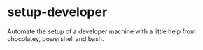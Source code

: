 # setup-developer
Automate the setup of a developer machine with a little help from chocolatey, powershell and bash.
